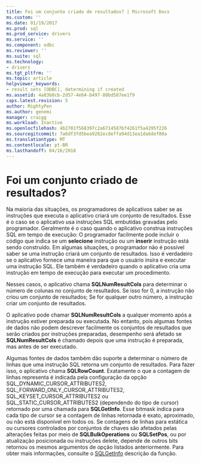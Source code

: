 ```yaml
---
title: Foi um conjunto criado de resultados? | Microsoft Docs
ms.custom: ''
ms.date: 01/19/2017
ms.prod: sql
ms.prod_service: drivers
ms.service: ''
ms.component: odbc
ms.reviewer: ''
ms.suite: sql
ms.technology:
- drivers
ms.tgt_pltfrm: ''
ms.topic: article
helpviewer_keywords:
- result sets [ODBC], determining if created
ms.assetid: 4a83b8cb-2d57-4e64-b497-80bd587ee1f9
caps.latest.revision: 5
author: MightyPen
ms.author: genemi
manager: craigg
ms.workload: Inactive
ms.openlocfilehash: 4b2701f568397c2a6714587bf4261f5a4295f226
ms.sourcegitcommit: 7a6df3fd5bea9282ecdeffa94d13ea1da6def80a
ms.translationtype: MT
ms.contentlocale: pt-BR
ms.lasthandoff: 04/16/2018
---
```

# <a name="was-a-result-set-created"></a>Foi um conjunto criado de resultados?
Na maioria das situações, os programadores de aplicativos saber se as instruções que executa o aplicativo criará um conjunto de resultados. Esse é o caso se o aplicativo usa instruções SQL embutidas gravadas pelo programador. Geralmente é o caso quando o aplicativo construa instruções SQL em tempo de execução: O programador facilmente pode incluir o código que indica se um **selecione** instrução ou um **inserir** instrução está sendo construído. Em algumas situações, o programador não é possível saber se uma instrução criará um conjunto de resultados. Isso é verdadeiro se o aplicativo fornece uma maneira para que o usuário insira e executar uma instrução SQL. Ele também é verdadeiro quando o aplicativo cria uma instrução em tempo de execução para executar um procedimento.  
  
 Nesses casos, o aplicativo chama **SQLNumResultCols** para determinar o número de colunas no conjunto de resultados. Se isso for 0, a instrução não criou um conjunto de resultados; Se for qualquer outro número, a instrução criar um conjunto de resultados.  
  
 O aplicativo pode chamar **SQLNumResultCols** a qualquer momento após a instrução estiver preparada ou executada. No entanto, pois algumas fontes de dados não podem descrever facilmente os conjuntos de resultados que serão criados por instruções preparadas, desempenho será afetado se **SQLNumResultCols** é chamado depois que uma instrução é preparada, mas antes de ser executado.  
  
 Algumas fontes de dados também dão suporte a determinar o número de linhas que uma instrução SQL retorna um conjunto de resultados. Para fazer isso, o aplicativo chama **SQLRowCount**. Exatamente o que a contagem de linhas representa é indicada pela configuração da opção SQL_DYNAMIC_CURSOR_ATTRIBUTES2, SQL_FORWARD_ONLY_CURSOR_ATTRIBUTES2, SQL_KEYSET_CURSOR_ATTRIBUTES2 ou SQL_STATIC_CURSOR_ATTRIBUTES2 (dependendo do tipo de cursor) retornado por uma chamada para **SQLGetInfo**. Esse bitmask indica para cada tipo de cursor se a contagem de linhas retornada é exato, aproximado, ou não está disponível em todos os. Se contagens de linhas para estática ou cursores controlados por conjuntos de chaves são afetados pelas alterações feitas por meio de **SQLBulkOperations** ou **SQLSetPos**, ou por atualização posicionada ou instruções delete, depende de outros bits retornou os mesmos argumentos de opção listados anteriormente. Para obter mais informações, consulte o [SQLGetInfo](../../../odbc/reference/syntax/sqlgetinfo-function.md) descrição da função.
